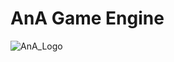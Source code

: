 # AnA Game Engine

![AnA_Logo](https://github.com/AlvinLIQ/AnA_Docs/tree/main/Img/AnA_Logo.png "AnA")
